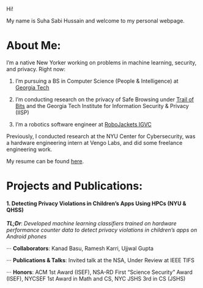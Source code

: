 Hi! 

My name is Suha Sabi Hussain and welcome to my personal webpage. 

# About Me:

I’m a native New Yorker working on problems in machine learning, security, and privacy. Right now: 

1. I’m pursuing a BS in Computer Science (People & Intelligence) at [Georgia Tech](https://cc.gatech.edu/)

2. I’m conducting research on the privacy of Safe Browsing under [Trail of Bits](https://www.trailofbits.com/) and the Georgia Tech Institute for Information Security & Privacy (IISP)

3. I’m a robotics software engineer at [RoboJackets IGVC](https://robojackets.org/teams/intelligent-ground-vehicle-competition/)

Previously, I conducted research at the NYU Center for Cybersecurity, was a hardware engineering intern at Vengo Labs, and did some freelance engineering work. 

My resume can be found [here](https://sshussain.me/SH_R.pdf). 

# Projects and Publications:

#### 1. Detecting Privacy Violations in Children’s Apps Using HPCs (NYU & QHSS)


   **_TL;Dr_**: *Developed machine learning classifiers trained on hardware performance counter data to detect privacy violations in children’s apps on Android phones*

⋅⋅⋅ **Collaborators**: Kanad Basu, Ramesh Karri, Ujjwal Gupta

⋅⋅⋅ **Publications & Talks**: Invited talk at the NSA, Under Review at IEEE TIFS 

⋅⋅⋅ **Honors**: ACM 1st Award (ISEF), NSA-RD First “Science Security” Award (ISEF), NYCSEF 1st Award in Math and CS, NYC JSHS 3rd in CS (JSHS)
